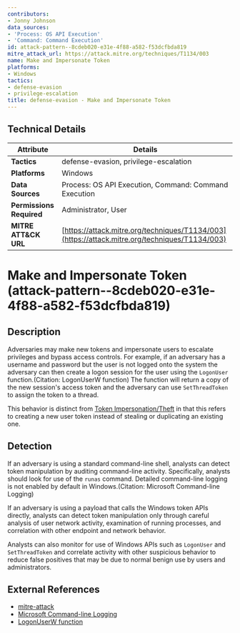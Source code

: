 ```yaml
---
contributors:
- Jonny Johnson
data_sources:
- 'Process: OS API Execution'
- 'Command: Command Execution'
id: attack-pattern--8cdeb020-e31e-4f88-a582-f53dcfbda819
mitre_attack_url: https://attack.mitre.org/techniques/T1134/003
name: Make and Impersonate Token
platforms:
- Windows
tactics:
- defense-evasion
- privilege-escalation
title: defense-evasion - Make and Impersonate Token
---
```


## Technical Details

| Attribute | Details |
|-----------|----------|
| **Tactics** | defense-evasion, privilege-escalation |
| **Platforms** | Windows |
| **Data Sources** | Process: OS API Execution, Command: Command Execution |
| **Permissions Required** | Administrator, User |
| **MITRE ATT&CK URL** | [https://attack.mitre.org/techniques/T1134/003](https://attack.mitre.org/techniques/T1134/003) |

# Make and Impersonate Token (attack-pattern--8cdeb020-e31e-4f88-a582-f53dcfbda819)

## Description
Adversaries may make new tokens and impersonate users to escalate privileges and bypass access controls. For example, if an adversary has a username and password but the user is not logged onto the system the adversary can then create a logon session for the user using the `LogonUser` function.(Citation: LogonUserW function) The function will return a copy of the new session's access token and the adversary can use `SetThreadToken` to assign the token to a thread.

This behavior is distinct from [Token Impersonation/Theft](https://attack.mitre.org/techniques/T1134/001) in that this refers to creating a new user token instead of stealing or duplicating an existing one.

## Detection
If an adversary is using a standard command-line shell, analysts can detect token manipulation by auditing command-line activity. Specifically, analysts should look for use of the <code>runas</code> command. Detailed command-line logging is not enabled by default in Windows.(Citation: Microsoft Command-line Logging)

If an adversary is using a payload that calls the Windows token APIs directly, analysts can detect token manipulation only through careful analysis of user network activity, examination of running processes, and correlation with other endpoint and network behavior.

Analysts can also monitor for use of Windows APIs such as <code>LogonUser</code> and <code> SetThreadToken</code> and correlate activity with other suspicious behavior to reduce false positives that may be due to normal benign use by users and administrators.

## External References
- [mitre-attack](https://attack.mitre.org/techniques/T1134/003)
- [Microsoft Command-line Logging](https://technet.microsoft.com/en-us/windows-server-docs/identity/ad-ds/manage/component-updates/command-line-process-auditing)
- [LogonUserW function](https://learn.microsoft.com/en-us/windows/win32/api/winbase/nf-winbase-logonuserw)
